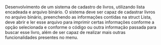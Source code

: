 Desenvolvimento de um sistema de cadastro de livros, utilizando lista encadeada e
arquivo binário. O sistema deve ser capaz de cadastrar livros no arquivo binário,
preenchendo as informações contidas na struct Lista, deve abrir e ler esse arquivo para
imprimir certas informações conforme a opção selecionada e conforme o código ou outra
informação passada para buscar esse livro, além de ser capaz de realizar mais outras
funcionalidades presentes no menu.
